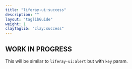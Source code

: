 ```yaml
---
title: "liferay-ui:success"
description: ""
layout: "taglibGuide"
weight: 1
clayTaglib: "clay:success"
---
```


<article class="my-5">

# WORK IN PROGRESS

This will be similar to `liferay-ui:alert` but with `key` param.

</article>